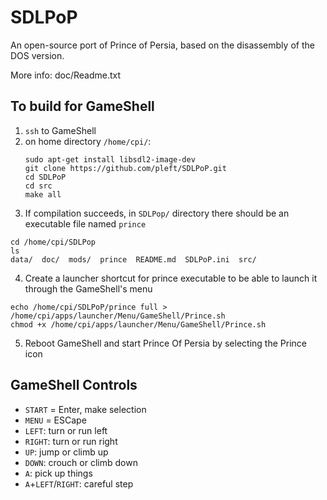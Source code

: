 # SDLPoP
An open-source port of Prince of Persia, based on the disassembly of the DOS version.

More info: doc/Readme.txt


## To build for GameShell

1. `ssh` to GameShell
2. on home directory `/home/cpi/`:
   ```
   sudo apt-get install libsdl2-image-dev
   git clone https://github.com/pleft/SDLPoP.git
   cd SDLPoP
   cd src
   make all
   ```
3. If compilation succeeds, in `SDLPop/` directory there should be an executable file named `prince`

```
cd /home/cpi/SDLPop
ls
data/  doc/  mods/  prince  README.md  SDLPoP.ini  src/
```

4. Create a launcher shortcut for prince executable to be able to launch it through the GameShell's menu

```
echo /home/cpi/SDLPoP/prince full > /home/cpi/apps/launcher/Menu/GameShell/Prince.sh
chmod +x /home/cpi/apps/launcher/Menu/GameShell/Prince.sh
```

5. Reboot GameShell and start Prince Of Persia by selecting the Prince icon

## GameShell Controls

* `START` = Enter, make selection
* `MENU` = ESCape
* `LEFT`: turn or run left
* `RIGHT`: turn or run right
* `UP`: jump or climb up
* `DOWN`: crouch or climb down
* `A`: pick up things
* `A`+`LEFT`/`RIGHT`: careful step
